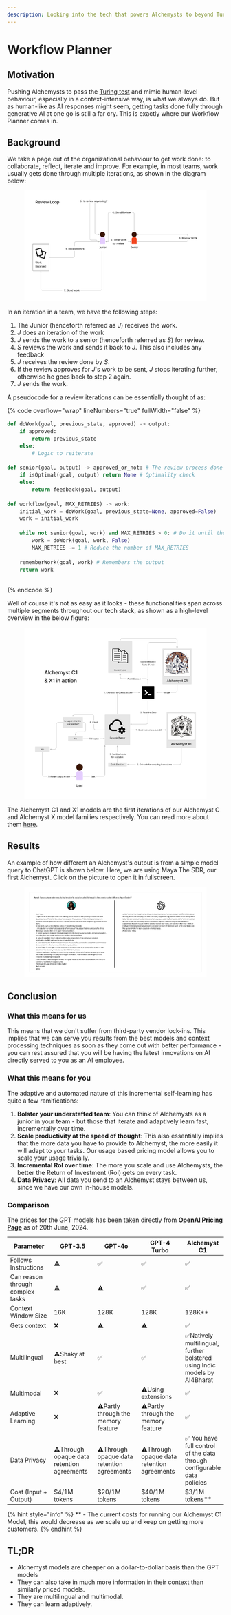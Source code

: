 ```yaml
---
description: Looking into the tech that powers Alchemysts to beyond Turing Test levels
---
```


# Workflow Planner

## Motivation

Pushing Alchemysts to pass the [Turing test](https://en.wikipedia.org/wiki/Turing_test) and mimic human-level behaviour, especially in a context-intensive way, is what we always do. But as human-like as AI responses might seem, getting tasks done fully through generative AI at one go is still a far cry. This is exactly where our Workflow Planner comes in.

## Background

We take a page out of the organizational behaviour to get work done: to collaborate, reflect, iterate and improve. For example, in most teams, work usually gets done through multiple iterations, as shown in the diagram below:

<figure><img src="../../.gitbook/assets/image (2).png" alt=""><figcaption></figcaption></figure>

In an iteration in a team, we have the following steps:

1. The Junior (henceforth referred as _J_) receives the work.
2. _J_ does an iteration of the work
3. _J_ sends the work to a senior (henceforth referred as _S_) for review.
4. _S_ reviews the work and sends it back to _J_. This also includes any feedback&#x20;
5. _J_ receives the review done by _S_.&#x20;
6. If the review approves for _J_'s work to be sent, _J_ stops iterating further, otherwise he goes back to step 2 again.
7. _J_ sends the work.

A pseudocode for a review iterations can be essentially thought of as:

{% code overflow="wrap" lineNumbers="true" fullWidth="false" %}
```python
def doWork(goal, previous_state, approved) -> output:
    if approved:
        return previous_state
    else:
        # Logic to reiterate

def senior(goal, output) -> approved_or_not: # The review process done by the senior
    if isOptimal(goal, output) return None # Optimality check  
    else:
        return feedback(goal, output)  

def workflow(goal, MAX_RETRIES) -> work:
    initial_work = doWork(goal, previous_state=None, approved=False)
    work = initial_work
    
    while not senior(goal, work) and MAX_RETRIES > 0: # Do it until the senior approves or MAX_RETRIES exhaust, whichever comes first
        work = doWork(goal, work, False)
        MAX_RETRIES -= 1 # Reduce the number of MAX_RETRIES
    
    rememberWork(goal, work) # Remembers the output
    return work
    
```
{% endcode %}

Well of course it's not as easy as it looks - these functionalities span across multiple segments throughout our tech stack, as shown as a high-level overview in the below figure:&#x20;



<figure><img src="../../.gitbook/assets/image (1).png" alt=""><figcaption></figcaption></figure>

The Alchemyst C1 and X1 models are the first iterations of our Alchemyst C and Alchemyst X model families respectively. You can read more about them [here](alchemyst-model-family.md).

## Results

An example of how different an Alchemyst's output is from a simple model query to ChatGPT is shown below. Here, we are using Maya The SDR, our first Alchemyst. Click on the picture to open it in fullscreen.

<figure><img src="../../.gitbook/assets/image (3).png" alt=""><figcaption></figcaption></figure>

## Conclusion

### What this means for us

This means that we don't suffer from third-party vendor lock-ins. This implies that we can serve you results from the best models and context processing techniques as soon as they come out with better performance - you can rest assured that you will be having the latest innovations on AI directly served to you as an AI employee.

### What this means for you

The adaptive and automated nature of this incremental self-learning has quite a few ramifications:

1. **Bolster your understaffed team**: You can think of Alchemysts as a junior in your team - but those that iterate and adaptively learn fast, incrementally over time.&#x20;
2. **Scale productivity at the speed of thought**: This also essentially implies that the more data you have to provide to Alchemyst, the more easily it will adapt to your tasks. Our usage based pricing model allows you to scale your usage trivially.
3. **Incremental RoI over time**: The more you scale and use Alchemysts, the better the Return of Investment (RoI) gets on every task.
4. **Data Privacy**: All data you send to an Alchemyst stays between us, since we have our own in-house models.

### Comparison

The prices for the GPT models has been taken directly from [**OpenAI Pricing Page**](https://openai.com/api/pricing/) as of 20th June, 2024.

<table data-full-width="false"><thead><tr><th width="146">Parameter</th><th width="139">GPT-3.5</th><th width="143">GPT-4o</th><th width="142">GPT-4 Turbo</th><th>Alchemyst C1</th></tr></thead><tbody><tr><td>Follows Instructions</td><td><span data-gb-custom-inline data-tag="emoji" data-code="26a0">⚠️</span></td><td><span data-gb-custom-inline data-tag="emoji" data-code="2705">✅</span></td><td><span data-gb-custom-inline data-tag="emoji" data-code="2705">✅</span></td><td><span data-gb-custom-inline data-tag="emoji" data-code="2705">✅</span></td></tr><tr><td>Can reason through complex tasks</td><td><span data-gb-custom-inline data-tag="emoji" data-code="26a0">⚠️</span></td><td><span data-gb-custom-inline data-tag="emoji" data-code="26a0">⚠️</span></td><td><span data-gb-custom-inline data-tag="emoji" data-code="2705">✅</span></td><td><span data-gb-custom-inline data-tag="emoji" data-code="2705">✅</span></td></tr><tr><td>Context Window Size</td><td>16K</td><td>128K</td><td>128K</td><td>128K**</td></tr><tr><td>Gets context</td><td><span data-gb-custom-inline data-tag="emoji" data-code="274c">❌</span></td><td><span data-gb-custom-inline data-tag="emoji" data-code="26a0">⚠️</span></td><td><span data-gb-custom-inline data-tag="emoji" data-code="26a0">⚠️</span></td><td><span data-gb-custom-inline data-tag="emoji" data-code="2705">✅</span></td></tr><tr><td>Multilingual</td><td><span data-gb-custom-inline data-tag="emoji" data-code="26a0">⚠️</span>Shaky at best</td><td><span data-gb-custom-inline data-tag="emoji" data-code="2705">✅</span></td><td><span data-gb-custom-inline data-tag="emoji" data-code="2705">✅</span></td><td><span data-gb-custom-inline data-tag="emoji" data-code="2705">✅</span>Natively multilingual, further bolstered using Indic models by AI4Bharat</td></tr><tr><td>Multimodal</td><td><span data-gb-custom-inline data-tag="emoji" data-code="274c">❌</span></td><td><span data-gb-custom-inline data-tag="emoji" data-code="2705">✅</span></td><td><span data-gb-custom-inline data-tag="emoji" data-code="26a0">⚠️</span>Using extensions</td><td><span data-gb-custom-inline data-tag="emoji" data-code="2705">✅</span></td></tr><tr><td>Adaptive Learning</td><td><span data-gb-custom-inline data-tag="emoji" data-code="274c">❌</span></td><td><span data-gb-custom-inline data-tag="emoji" data-code="26a0">⚠️</span>Partly through the memory feature</td><td><span data-gb-custom-inline data-tag="emoji" data-code="26a0">⚠️</span>Partly through the memory feature</td><td><span data-gb-custom-inline data-tag="emoji" data-code="2705">✅</span></td></tr><tr><td>Data Privacy</td><td><span data-gb-custom-inline data-tag="emoji" data-code="26a0">⚠️</span>Through opaque data retention agreements</td><td><span data-gb-custom-inline data-tag="emoji" data-code="26a0">⚠️</span>Through opaque data retention agreements</td><td><span data-gb-custom-inline data-tag="emoji" data-code="26a0">⚠️</span>Through opaque data retention agreements</td><td><span data-gb-custom-inline data-tag="emoji" data-code="2705">✅</span> You have full control of the data through configurable data policies</td></tr><tr><td>Cost (Input + Output)</td><td>$4/1M tokens</td><td>$20/1M tokens</td><td>$40/1M tokens</td><td>$3/1M tokens**</td></tr></tbody></table>



{% hint style="info" %}
\*\* - The current costs for running our Alchemyst C1 Model, this would decrease as we scale up and keep on getting more customers.
{% endhint %}

## TL;DR

* Alchemyst models are cheaper on a dollar-to-dollar basis than the GPT models
* They can also take in much more information in their context than similarly priced models.
* They are multilingual and multimodal.
* They can learn adaptively.





